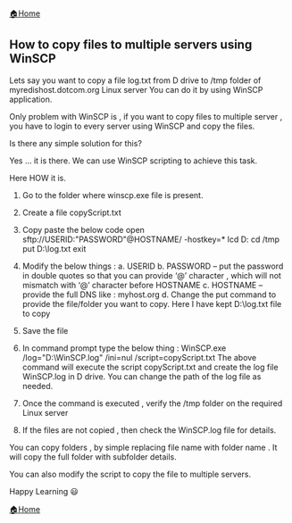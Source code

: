 [:house:Home](https://github.com/debbiswal/Articles)  

## How to copy files to multiple servers using WinSCP 

Lets say you want to copy a file log.txt from D drive to /tmp folder of myredishost.dotcom.org Linux server
You can do it by using WinSCP application.

Only problem with WinSCP is , if you want to copy files to multiple server , you have to login to every server using WinSCP and copy the files.

Is there any simple solution for this?

Yes … it is there.
We can use WinSCP scripting to achieve this task.

Here HOW it is.

1)	Go to the folder where winscp.exe file is present.

2)	Create a file copyScript.txt

3)	Copy paste the below code
open sftp://USERID:"PASSWORD"@HOSTNAME/ -hostkey=*
lcd D:
cd /tmp
put D:\log.txt
exit

4)	Modify the below things :
a.	USERID
b.	PASSWORD – put the password in double quotes so that you can provide ‘@’ character , which will not mismatch with ‘@’ character before HOSTNAME
c.	HOSTNAME – provide the full DNS like : myhost.org
d.	Change the put command to provide the file/folder you want to copy. Here I have kept D:\log.txt file to copy

5)	Save the file

6)	In command prompt type the below thing :
WinSCP.exe /log="D:\WinSCP.log" /ini=nul /script=copyScript.txt
The above command will execute the script copyScript.txt and create the log file WinSCP.log in D drive.
You can change the path of the log file as needed.

7)	Once the command is executed , verify the /tmp folder on the required Linux server

8)	If the files are not copied , then check the WinSCP.log file for details.

You can copy folders , by simple replacing file name with folder name . It will copy the full folder with subfolder details.

You can also modify the script to copy the file to multiple servers.

Happy Learning :smiley:  

[:house:Home](https://github.com/debbiswal/Articles)
